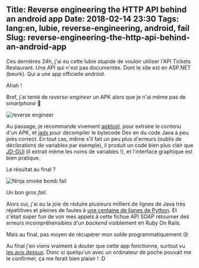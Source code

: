 Title: Reverse engineering the HTTP API behind an android app
Date: 2018-02-14 23:30
Tags: lang:en, lubie, reverse-engineering, android, fail
Slug: reverse-engineering-the-http-api-behind-an-android-app
---

Ces dernières 24h, j'ai eu cette lubie stupide de vouloir utiliser l'API Tickets Restaurant.
Une API qui n'est pas documentée. Dont le site est en ASP.NET (beurk). Qui a une app officielle android.

Ahah !

Bref, j'ai tenté de _reverse-engineer_ un APK alors que je n'ai même pas de _smartphone_ 🤦

<img alt="reverse engineer" src="images/2018/02/reverse_engineer.jpg">

Au passage, je recommande vivement [apktool](https://ibotpeaches.github.io/Apktool/),
pour extraire le contenu d'un APK,
et [jadx](https://github.com/skylot/jadx) pour décompiler le bytecode Dex en du code Java à peu près correct.
En tout cas, même s'il fait un peu plus d'erreurs (oublis de déclarations de variables par exemple),
il produit un code bien plus clair que [JD-GUI](http://jd.benow.ca) (il extrait même les noms de variables !),
et l'interface graphique est bien pratique.

Le résultat au final ?

![Ninja smoke bomb fail](images/2018/02/fail.gif)

Un bon gros _fail_.

Alors oui, j'ai eu la joie de réduire plusieurs milliers de lignes de Java très répétitives et pleines de fautes à [une centaine de lignes de Python](https://github.com/Lucas-C/dotfiles_and_notes/blob/master/languages/python/edenred.py).
Et c'était super fun de voir mes appels à cette fichue API SOAP retourner des erreurs incompréhensibles d'un _backend_ visiblement en Ruby On Rails.

Mais au final, pas moyen de récupérer mon solde programmatiquement 😢

Au final j'en viens vraiment à douter que cette app fonctionne, surtout vu [les avis dessus](https://play.google.com/store/apps/details?id=com.endenred.tr.fr&hl=fr).
Donc si quelqu'un avec un ordinateur de poche pouvait me le confirmer, ça me ferait bien plaisir ! :D

<style>
article img {
    display: block;
    margin: 0 auto;
    max-height: 15rem;
}
</style>

